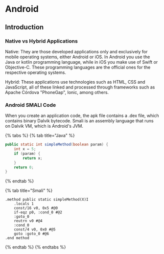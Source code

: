 # Android

## Introduction

### Native vs Hybrid Applications

Native: They are those developed applications only and exclusively for mobile operating systems, either Android or iOS. In Android you use the Java or kotlin programming language, while in iOS you make use of Swift or Objective-C. These programming languages are the official ones for the respective operating systems.

Hybrid: These applications use technologies such as HTML, CSS and JavaScript, all of these linked and processed through frameworks such as Apache Córdova "PhoneGap", Ionic, among others.

### Android SMALI Code

When you create an application code, the apk file contains a .dex file, which contains binary Dalvik bytecode. Smali is an assembly language that runs on Dalvik VM, which is Android's JVM.

{% tabs %}
{% tab title="Java" %}
```java
public static int simpleMethod(boolean param) {
    int x = 5;
    if (param) {
        return x;
    }
    return 0;
}
```
{% endtab %}

{% tab title="Smali" %}
```smali
.method public static simpleMethod(X)I
    .locals 1
    const/16 v0, 0x5 #@0
    if-eqz p0, :cond_0 #@2
    :goto_0
    reutrn v0 #@4
    :cond_0
    const/4 v0, 0x0 #@5
    goto :goto_0 #@6
.end method
```
{% endtab %}
{% endtabs %}

